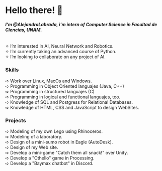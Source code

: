 <h1>Hello there! 👋</h1>
<h4><i>I’m @AlejandraLabrada, i'm intern of Computer Science in Facultad de Ciencias, UNAM.</i> </h4><br/>
✧ I’m interested in AI, Neural Network and Robotics.<br/>
✧ I’m currently taking an advanced course of Python.<br/>
✧ I’m looking to collaborate on any project of AI.</br>

<h3>Skills</h3>

➪ Work over Linux, MacOs and Windows.<br/>
➪ Programming in Object Oriented languajes (Java, C++)<br/>
➪ Programming in structured languajes (C)<br/>
➪ Programming in logical and functional languajes, too.<br/>
➪ Knowledge of SQL and Postgress for Relational Databases.<br/>
➪ Knowledge of HTML, CSS and JavaScript to design WebSites.<br/>

<h3>Projects</h3>

➪ Modeling of my own Lego using Rhinoceros.<br/>
➪ Modeling of a laboratory.<br/>
➪ Design of a mini-sumo robot in Eagle (AutoDesk).<br/>
➪ Design of my Web site.<br/>
➪ Develop a mini-game "Catch them all snack!" over Unity.<br/>
➪ Develop a "Othello" game in Processing.<br/>
➪ Develop a "Baymax chatbot" in Discord.<br/>
